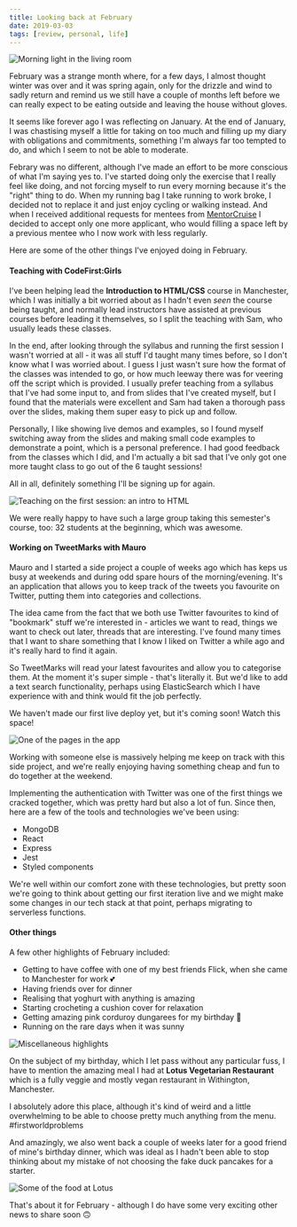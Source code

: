 ```yaml
---
title: Looking back at February
date: 2019-03-03
tags: [review, personal, life]
---
```


![Morning light in the living room](feb-2019/light.png)

February was a strange month where, for a few days, I almost thought winter was over and it was spring again, only for the drizzle and wind to sadly return and remind us we still have a couple of months left before we can really expect to be eating outside and leaving the house without gloves.

It seems like forever ago I was reflecting on January. At the end of January, I was chastising myself a little for taking on too much and filling up my diary with obligations and commitments, something I'm always far too tempted to do, and which I seem to not be able to moderate.

Febrary was no different, although I've made an effort to be more conscious of what I'm saying yes to. I've started doing only the exercise that I really feel like doing, and not forcing myself to run every morning because it's the "right" thing to do. When my running bag I take running to work broke, I decided not to replace it and just enjoy cycling or walking instead. And when I received additional requests for mentees from <a href='https://mentorcruise.com' target='_blank'>MentorCruise</a> I decided to accept only one more applicant, who would filling a space left by a previous mentee who I now work with less regularly.

Here are some of the other things I've enjoyed doing in February.

#### Teaching with CodeFirst:Girls

I've been helping lead the **Introduction to HTML/CSS** course in Manchester, which I was initially a bit worried about as I hadn't even _seen_ the course being taught, and normally lead instructors have assisted at previous courses before leading it themselves, so I split the teaching with Sam, who usually leads these classes.

In the end, after looking through the syllabus and running the first session I wasn't worried at all - it was all stuff I'd taught many times before, so I don't know what I was worried about. I guess I just wasn't sure how the format of the classes was intended to go, or how much leeway there was for veering off the script which is provided. I usually prefer teaching from a syllabus that I've had some input to, and from slides that I've created myself, but I found that the materials were excellent and Sam had taken a thorough pass over the slides, making them super easy to pick up and follow.

Personally, I like showing live demos and examples, so I found myself switching away from the slides and making small code examples to demonstrate a point, which is a personal preference. I had good feedback from the classes which I did, and I'm actually a bit sad that I've only got one more taught class to go out of the 6 taught sessions!

All in all, definitely something I'll be signing up for again.

![Teaching on the first session: an intro to HTML](./feb-2019/cfg.jpg)

We were really happy to have such a large group taking this semester's course, too: 32 students at the beginning, which was awesome.

#### Working on TweetMarks with Mauro

Mauro and I started a side project a couple of weeks ago which has keps us busy at weekends and during odd spare hours of the morning/evening. It's an application that allows you to keep track of the tweets you favourite on Twitter, putting them into categories and collections.

The idea came from the fact that we both use Twitter favourites to kind of "bookmark" stuff we're interested in - articles we want to read, things we want to check out later, threads that are interesting. I've found many times that I want to share something that I know I liked on Twitter a while ago and it's really hard to find it again.

So TweetMarks will read your latest favourites and allow you to categorise them. At the moment it's super simple - that's literally it. But we'd like to add a text search functionality, perhaps using ElasticSearch which I have experience with and think would fit the job perfectly.

We haven't made our first live deploy yet, but it's coming soon! Watch this space!

![One of the pages in the app](./feb-2019/tweetmarks.png)

Working with someone else is massively helping me keep on track with this side project, and we're really enjoying having something cheap and fun to do together at the weekend.

Implementing the authentication with Twitter was one of the first things we cracked together, which was pretty hard but also a lot of fun. Since then, here are a few of the tools and technologies we've been using:

- MongoDB
- React
- Express
- Jest
- Styled components

We're well within our comfort zone with these technologies, but pretty soon we're going to think about getting our first iteration live and we might make some changes in our tech stack at that point, perhaps migrating to serverless functions.

#### Other things

A few other highlights of February included:

- Getting to have coffee with one of my best friends Flick, when she came to Manchester for work 💕
- Having friends over for dinner
- Realising that yoghurt with anything is amazing
- Starting crocheting a cushion cover for relaxation
- Getting amazing pink corduroy dungarees for my birthday 🎂
- Running on the rare days when it was sunny

![Miscellaneous highlights](feb-2019/feb.jpg)

On the subject of my birthday, which I let pass without any particular fuss, I have to mention the amazing meal I had at **Lotus Vegetarian Restaurant** which is a fully veggie and mostly vegan restaurant in Withington, Manchester.

I absolutely adore this place, although it's kind of weird and a little overwhelming to be able to choose pretty much anything from the menu. #firstworldproblems

And amazingly, we also went back a couple of weeks later for a good friend of mine's birthday dinner, which was ideal as I hadn't been able to stop thinking about my mistake of not choosing the fake duck pancakes for a starter.

![Some of the food at Lotus](feb-2019/lotus.jpg)

That's about it for February - although I do have some very exciting other news to share soon 🙃
